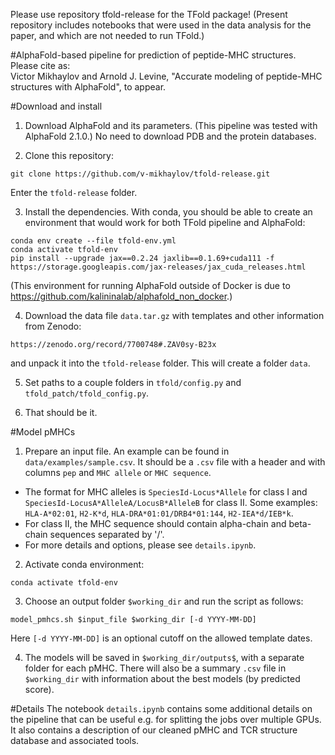 Please use repository tfold-release for the TFold package! (Present repository includes notebooks that were used in the data analysis for the paper, and 
which are not needed to run TFold.)

#AlphaFold-based pipeline for prediction of peptide-MHC structures.
Please cite as:<br>
Victor Mikhaylov and Arnold J. Levine, "Accurate modeling of peptide-MHC structures with AlphaFold", to appear.<br>

#Download and install
1. Download AlphaFold and its parameters. (This pipeline was tested with AlphaFold 2.1.0.) No need to download PDB and the protein databases.

2. Clone this repository:
```
git clone https://github.com/v-mikhaylov/tfold-release.git
```
Enter the `tfold-release` folder.

3. Install the dependencies. With conda, you should be able to create an environment that would work for both TFold pipeline and AlphaFold:
```
conda env create --file tfold-env.yml
conda activate tfold-env
pip install --upgrade jax==0.2.24 jaxlib==0.1.69+cuda111 -f https://storage.googleapis.com/jax-releases/jax_cuda_releases.html
```
(This environment for running AlphaFold outside of Docker is due to https://github.com/kalininalab/alphafold_non_docker.)

4. Download the data file `data.tar.gz` with templates and other information from Zenodo:
```
https://zenodo.org/record/7700748#.ZAV0sy-B23x
```
and unpack it into the `tfold-release` folder. This will create a folder `data`.

5. Set paths to a couple folders in `tfold/config.py` and `tfold_patch/tfold_config.py`.

6. That should be it.

#Model pMHCs
1. Prepare an input file. An example can be found in `data/examples/sample.csv`. It should be a `.csv` file with a header and with columns `pep` and `MHC allele` or `MHC sequence`. 
- The format for MHC alleles is `SpeciesId-Locus*Allele` for class I and `SpeciesId-LocusA*AlleleA/LocusB*AlleleB` for class II. Some examples: `HLA-A*02:01`, `H2-K*d`, `HLA-DRA*01:01/DRB4*01:144`, `H2-IEA*d/IEB*k`. 
- For class II, the MHC sequence should contain alpha-chain and beta-chain sequences separated by '/'.
- For more details and options, please see `details.ipynb`.

2. Activate conda environment:
```
conda activate tfold-env
```

3. Choose an output folder `$working_dir` and run the script as follows:
```
model_pmhcs.sh $input_file $working_dir [-d YYYY-MM-DD]
```
Here `[-d YYYY-MM-DD]` is an optional cutoff on the allowed template dates.

4. The models will be saved in `$working_dir/outputs$`, with a separate folder for each pMHC. There will also be a summary `.csv` file in `$working_dir` with information about the best models (by predicted score).

#Details
The notebook `details.ipynb` contains some additional details on the pipeline that can be useful e.g. for splitting the jobs over multiple GPUs. It also contains a description of our cleaned pMHC and TCR structure database and associated tools.
